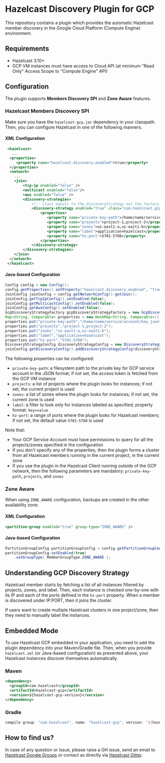 # Hazelcast Discovery Plugin for GCP

This repository contains a plugin which provides the automatic Hazelcast member discovery in the Google Cloud Platform (Compute Engine) environment.

## Requirements

- Hazelcast 3.10+
- GCP VM instances must have access to Cloud API (at minimum "Read Only" Access Scope to "Compute Engine" API)

## Configuration

The plugin supports **Members Discovery SPI** and **Zone Aware** features.

### Hazelcast Members Discovery SPI

Make sure you have the `hazelcast-gcp.jar` dependency in your classpath. Then, you can configure Hazelcast in one of the following manners.

#### XML Configuration

```xml
 <hazelcast>
   ...
  <properties>
     <property name="hazelcast.discovery.enabled">true</property>
  </properties>
  <network>
    ...
    <join>
        <tcp-ip enabled="false" />
        <multicast enabled="false"/>
        <aws enabled="false" />
        <discovery-strategies>
            <!-- class equals to the DiscoveryStrategy not the factory! -->
            <discovery-strategy enabled="true" class="com.hazelcast.gcp.GcpDiscoveryStrategy">
                <properties>
                   <property name="private-key-path">/home/name/service/account/key.json</property>
                   <property name="projects">project-1,project-2</property>
                   <property name="zones">us-east1-a,us-east1-b</property>
                   <property name="label">application=hazelcast</property>
                   <property name="hz-port">5701-5708</property>
                </properties>
            </discovery-strategy>
        </discovery-strategies>
    </join>
  </network>
 </hazelcast>
```

#### Java-based Configuration

```java
Config config = new Config();
config.getProperties().setProperty("hazelcast.discovery.enabled", "true");
JoinConfig joinConfig = config.getNetworkConfig().getJoin();
joinConfig.getTcpIpConfig().setEnabled(false);
joinConfig.getMulticastConfig().setEnabled(false);
joinConfig.getAwsConfig().setEnabled(false);
GcpDiscoveryStrategyFactory gcpDiscoveryStrategyFactory = new GcpDiscoveryStrategyFactory();
Map<String, Comparable> properties = new HashMap<String, Comparable>();
properties.put("private-key-path","/home/name/service/account/key.json");
properties.put("projects","project-1,project-2");
properties.put("zones","us-east1-a,us-east1-b");
properties.put("label","application=hazelcast");
properties.put("hz-port","5701-5708");
DiscoveryStrategyConfig discoveryStrategyConfig = new DiscoveryStrategyConfig(gcpDiscoveryStrategyFactory, properties);
joinConfig.getDiscoveryConfig().addDiscoveryStrategyConfig(discoveryStrategyConfig);
```

The following properties can be configured:
* `private-key-path`: a filesystem path to the private key for GCP service account in the JSON format; if not set, the access token is fetched from the GCP VM instance
* `projects`: a list of projects where the plugin looks for instances; if not set, the current project is used
* `zones`: a list of zones where the plugin looks for instances; if not set, the current zone is used
* `label`: a filter to look only for instances labeled as specified; property format: `key=value`
* `hz-port`: a range of ports where the plugin looks for Hazelcast members; if not set, the default value `5701-5708` is used

Note that:
* Your GCP Service Account must have permissions to query for all the projects/zones specified in the configuration
* If you don't specify any of the properties, then the plugin forms a cluster from all Hazelcast members running in the current project, in the current zone
* If you use the plugin in the Hazelcast Client running outside of the GCP network, then the following parameters are mandatory: `private-key-path`, `projects`, and `zones`

### Zone Aware

When using `ZONE_AWARE` configuration, backups are created in the other availability zone.

#### XML Configuration

```xml
<partition-group enabled="true" group-type="ZONE_AWARE" />
```

#### Java-based Configuration

```java
PartitionGroupConfig partitionGroupConfig = config.getPartitionGroupConfig();
partitionGroupConfig.setEnabled(true)
    .setGroupType( MemberGroupType.ZONE_AWARE );
```

## Understanding GCP Discovery Strategy

Hazelcast member starts by fetching a list of all instances filtered by projects, zones, and label. Then, each instance is checked one-by-one with its IP and each of the ports defined in the `hz-port` property. When a member is discovered under IP:PORT, then it joins the cluster.

If users want to create multiple Hazelcast clusters in one project/zone, then they need to manually label the instances.
 
## Embedded Mode

To use Hazelcast GCP embedded in your application, you need to add the plugin dependency into your Maven/Gradle file. Then, when you provide `hazelcast.xml` (or Java-based configuration) as presented above, your Hazelcast instances discover themselves automatically.

### Maven

```xml
<dependency>
  <groupId>com.hazelcast</groupId>
  <artifactId>hazelcast-gcp</artifactId>
  <version>${hazelcast-gcp-version}</version>
</dependency>
```

### Gradle

```groovy
compile group: "com.hazelcast", name: "hazelcast-gcp", version: "${hazelcast-gcp-version}"
```

## How to find us?

In case of any question or issue, please raise a GH issue, send an email to [Hazelcast Google Groups](https://groups.google.com/forum/#!forum/hazelcast) or contact as directly via [Hazelcast Gitter](https://gitter.im/hazelcast/hazelcast).
